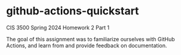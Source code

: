 # github-actions-quickstart
CIS 3500 Spring 2024 Homework 2 Part 1

The goal of this assignment was to familiarize ourselves with GitHub Actions, and learn from and provide feedback on documentation.

